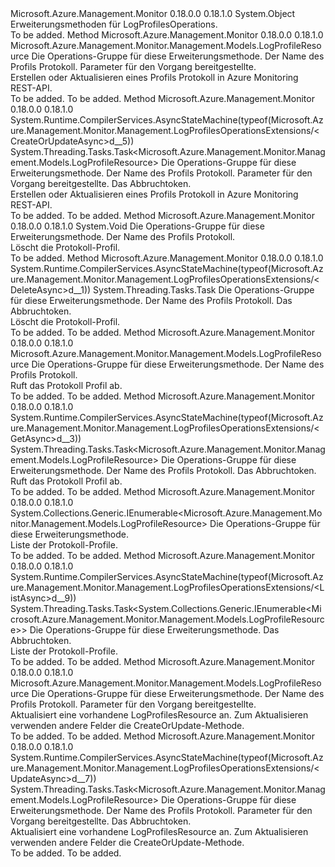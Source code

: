 <Type Name="LogProfilesOperationsExtensions" FullName="Microsoft.Azure.Management.Monitor.Management.LogProfilesOperationsExtensions">
  <TypeSignature Language="C#" Value="public static class LogProfilesOperationsExtensions" />
  <TypeSignature Language="ILAsm" Value=".class public auto ansi abstract sealed beforefieldinit LogProfilesOperationsExtensions extends System.Object" />
  <TypeSignature Language="DocId" Value="T:Microsoft.Azure.Management.Monitor.Management.LogProfilesOperationsExtensions" />
  <TypeSignature Language="VB.NET" Value="Public Module LogProfilesOperationsExtensions" />
  <TypeSignature Language="F#" Value="type LogProfilesOperationsExtensions = class" />
  <AssemblyInfo>
    <AssemblyName>Microsoft.Azure.Management.Monitor</AssemblyName>
    <AssemblyVersion>0.18.0.0</AssemblyVersion>
    <AssemblyVersion>0.18.1.0</AssemblyVersion>
  </AssemblyInfo>
  <Base>
    <BaseTypeName>System.Object</BaseTypeName>
  </Base>
  <Interfaces />
  <Docs>
    <summary>
            Erweiterungsmethoden für LogProfilesOperations.
            </summary>
    <remarks>To be added.</remarks>
  </Docs>
  <Members>
    <Member MemberName="CreateOrUpdate">
      <MemberSignature Language="C#" Value="public static Microsoft.Azure.Management.Monitor.Management.Models.LogProfileResource CreateOrUpdate (this Microsoft.Azure.Management.Monitor.Management.ILogProfilesOperations operations, string logProfileName, Microsoft.Azure.Management.Monitor.Management.Models.LogProfileResource parameters);" />
      <MemberSignature Language="ILAsm" Value=".method public static hidebysig class Microsoft.Azure.Management.Monitor.Management.Models.LogProfileResource CreateOrUpdate(class Microsoft.Azure.Management.Monitor.Management.ILogProfilesOperations operations, string logProfileName, class Microsoft.Azure.Management.Monitor.Management.Models.LogProfileResource parameters) cil managed" />
      <MemberSignature Language="DocId" Value="M:Microsoft.Azure.Management.Monitor.Management.LogProfilesOperationsExtensions.CreateOrUpdate(Microsoft.Azure.Management.Monitor.Management.ILogProfilesOperations,System.String,Microsoft.Azure.Management.Monitor.Management.Models.LogProfileResource)" />
      <MemberSignature Language="VB.NET" Value="&lt;Extension()&gt;&#xA;Public Function CreateOrUpdate (operations As ILogProfilesOperations, logProfileName As String, parameters As LogProfileResource) As LogProfileResource" />
      <MemberSignature Language="F#" Value="static member CreateOrUpdate : Microsoft.Azure.Management.Monitor.Management.ILogProfilesOperations * string * Microsoft.Azure.Management.Monitor.Management.Models.LogProfileResource -&gt; Microsoft.Azure.Management.Monitor.Management.Models.LogProfileResource" Usage="Microsoft.Azure.Management.Monitor.Management.LogProfilesOperationsExtensions.CreateOrUpdate (operations, logProfileName, parameters)" />
      <MemberType>Method</MemberType>
      <AssemblyInfo>
        <AssemblyName>Microsoft.Azure.Management.Monitor</AssemblyName>
        <AssemblyVersion>0.18.0.0</AssemblyVersion>
        <AssemblyVersion>0.18.1.0</AssemblyVersion>
      </AssemblyInfo>
      <ReturnValue>
        <ReturnType>Microsoft.Azure.Management.Monitor.Management.Models.LogProfileResource</ReturnType>
      </ReturnValue>
      <Parameters>
        <Parameter Name="operations" Type="Microsoft.Azure.Management.Monitor.Management.ILogProfilesOperations" RefType="this" />
        <Parameter Name="logProfileName" Type="System.String" />
        <Parameter Name="parameters" Type="Microsoft.Azure.Management.Monitor.Management.Models.LogProfileResource" />
      </Parameters>
      <Docs>
        <param name="operations">
            Die Operations-Gruppe für diese Erweiterungsmethode.
            </param>
        <param name="logProfileName">
            Der Name des Profils Protokoll.
            </param>
        <param name="parameters">
            Parameter für den Vorgang bereitgestellte.
            </param>
        <summary>
            Erstellen oder Aktualisieren eines Profils Protokoll in Azure Monitoring REST-API.
            </summary>
        <returns>To be added.</returns>
        <remarks>To be added.</remarks>
      </Docs>
    </Member>
    <Member MemberName="CreateOrUpdateAsync">
      <MemberSignature Language="C#" Value="public static System.Threading.Tasks.Task&lt;Microsoft.Azure.Management.Monitor.Management.Models.LogProfileResource&gt; CreateOrUpdateAsync (this Microsoft.Azure.Management.Monitor.Management.ILogProfilesOperations operations, string logProfileName, Microsoft.Azure.Management.Monitor.Management.Models.LogProfileResource parameters, System.Threading.CancellationToken cancellationToken = null);" />
      <MemberSignature Language="ILAsm" Value=".method public static hidebysig class System.Threading.Tasks.Task`1&lt;class Microsoft.Azure.Management.Monitor.Management.Models.LogProfileResource&gt; CreateOrUpdateAsync(class Microsoft.Azure.Management.Monitor.Management.ILogProfilesOperations operations, string logProfileName, class Microsoft.Azure.Management.Monitor.Management.Models.LogProfileResource parameters, valuetype System.Threading.CancellationToken cancellationToken) cil managed" />
      <MemberSignature Language="DocId" Value="M:Microsoft.Azure.Management.Monitor.Management.LogProfilesOperationsExtensions.CreateOrUpdateAsync(Microsoft.Azure.Management.Monitor.Management.ILogProfilesOperations,System.String,Microsoft.Azure.Management.Monitor.Management.Models.LogProfileResource,System.Threading.CancellationToken)" />
      <MemberSignature Language="F#" Value="static member CreateOrUpdateAsync : Microsoft.Azure.Management.Monitor.Management.ILogProfilesOperations * string * Microsoft.Azure.Management.Monitor.Management.Models.LogProfileResource * System.Threading.CancellationToken -&gt; System.Threading.Tasks.Task&lt;Microsoft.Azure.Management.Monitor.Management.Models.LogProfileResource&gt;" Usage="Microsoft.Azure.Management.Monitor.Management.LogProfilesOperationsExtensions.CreateOrUpdateAsync (operations, logProfileName, parameters, cancellationToken)" />
      <MemberType>Method</MemberType>
      <AssemblyInfo>
        <AssemblyName>Microsoft.Azure.Management.Monitor</AssemblyName>
        <AssemblyVersion>0.18.0.0</AssemblyVersion>
        <AssemblyVersion>0.18.1.0</AssemblyVersion>
      </AssemblyInfo>
      <Attributes>
        <Attribute>
          <AttributeName>System.Runtime.CompilerServices.AsyncStateMachine(typeof(Microsoft.Azure.Management.Monitor.Management.LogProfilesOperationsExtensions/&lt;CreateOrUpdateAsync&gt;d__5))</AttributeName>
        </Attribute>
      </Attributes>
      <ReturnValue>
        <ReturnType>System.Threading.Tasks.Task&lt;Microsoft.Azure.Management.Monitor.Management.Models.LogProfileResource&gt;</ReturnType>
      </ReturnValue>
      <Parameters>
        <Parameter Name="operations" Type="Microsoft.Azure.Management.Monitor.Management.ILogProfilesOperations" RefType="this" />
        <Parameter Name="logProfileName" Type="System.String" />
        <Parameter Name="parameters" Type="Microsoft.Azure.Management.Monitor.Management.Models.LogProfileResource" />
        <Parameter Name="cancellationToken" Type="System.Threading.CancellationToken" />
      </Parameters>
      <Docs>
        <param name="operations">
            Die Operations-Gruppe für diese Erweiterungsmethode.
            </param>
        <param name="logProfileName">
            Der Name des Profils Protokoll.
            </param>
        <param name="parameters">
            Parameter für den Vorgang bereitgestellte.
            </param>
        <param name="cancellationToken">
            Das Abbruchtoken.
            </param>
        <summary>
            Erstellen oder Aktualisieren eines Profils Protokoll in Azure Monitoring REST-API.
            </summary>
        <returns>To be added.</returns>
        <remarks>To be added.</remarks>
      </Docs>
    </Member>
    <Member MemberName="Delete">
      <MemberSignature Language="C#" Value="public static void Delete (this Microsoft.Azure.Management.Monitor.Management.ILogProfilesOperations operations, string logProfileName);" />
      <MemberSignature Language="ILAsm" Value=".method public static hidebysig void Delete(class Microsoft.Azure.Management.Monitor.Management.ILogProfilesOperations operations, string logProfileName) cil managed" />
      <MemberSignature Language="DocId" Value="M:Microsoft.Azure.Management.Monitor.Management.LogProfilesOperationsExtensions.Delete(Microsoft.Azure.Management.Monitor.Management.ILogProfilesOperations,System.String)" />
      <MemberSignature Language="VB.NET" Value="&lt;Extension()&gt;&#xA;Public Sub Delete (operations As ILogProfilesOperations, logProfileName As String)" />
      <MemberSignature Language="F#" Value="static member Delete : Microsoft.Azure.Management.Monitor.Management.ILogProfilesOperations * string -&gt; unit" Usage="Microsoft.Azure.Management.Monitor.Management.LogProfilesOperationsExtensions.Delete (operations, logProfileName)" />
      <MemberType>Method</MemberType>
      <AssemblyInfo>
        <AssemblyName>Microsoft.Azure.Management.Monitor</AssemblyName>
        <AssemblyVersion>0.18.0.0</AssemblyVersion>
        <AssemblyVersion>0.18.1.0</AssemblyVersion>
      </AssemblyInfo>
      <ReturnValue>
        <ReturnType>System.Void</ReturnType>
      </ReturnValue>
      <Parameters>
        <Parameter Name="operations" Type="Microsoft.Azure.Management.Monitor.Management.ILogProfilesOperations" RefType="this" />
        <Parameter Name="logProfileName" Type="System.String" />
      </Parameters>
      <Docs>
        <param name="operations">
            Die Operations-Gruppe für diese Erweiterungsmethode.
            </param>
        <param name="logProfileName">
            Der Name des Profils Protokoll.
            </param>
        <summary>
            Löscht die Protokoll-Profil.
            </summary>
        <remarks>To be added.</remarks>
      </Docs>
    </Member>
    <Member MemberName="DeleteAsync">
      <MemberSignature Language="C#" Value="public static System.Threading.Tasks.Task DeleteAsync (this Microsoft.Azure.Management.Monitor.Management.ILogProfilesOperations operations, string logProfileName, System.Threading.CancellationToken cancellationToken = null);" />
      <MemberSignature Language="ILAsm" Value=".method public static hidebysig class System.Threading.Tasks.Task DeleteAsync(class Microsoft.Azure.Management.Monitor.Management.ILogProfilesOperations operations, string logProfileName, valuetype System.Threading.CancellationToken cancellationToken) cil managed" />
      <MemberSignature Language="DocId" Value="M:Microsoft.Azure.Management.Monitor.Management.LogProfilesOperationsExtensions.DeleteAsync(Microsoft.Azure.Management.Monitor.Management.ILogProfilesOperations,System.String,System.Threading.CancellationToken)" />
      <MemberSignature Language="F#" Value="static member DeleteAsync : Microsoft.Azure.Management.Monitor.Management.ILogProfilesOperations * string * System.Threading.CancellationToken -&gt; System.Threading.Tasks.Task" Usage="Microsoft.Azure.Management.Monitor.Management.LogProfilesOperationsExtensions.DeleteAsync (operations, logProfileName, cancellationToken)" />
      <MemberType>Method</MemberType>
      <AssemblyInfo>
        <AssemblyName>Microsoft.Azure.Management.Monitor</AssemblyName>
        <AssemblyVersion>0.18.0.0</AssemblyVersion>
        <AssemblyVersion>0.18.1.0</AssemblyVersion>
      </AssemblyInfo>
      <Attributes>
        <Attribute>
          <AttributeName>System.Runtime.CompilerServices.AsyncStateMachine(typeof(Microsoft.Azure.Management.Monitor.Management.LogProfilesOperationsExtensions/&lt;DeleteAsync&gt;d__1))</AttributeName>
        </Attribute>
      </Attributes>
      <ReturnValue>
        <ReturnType>System.Threading.Tasks.Task</ReturnType>
      </ReturnValue>
      <Parameters>
        <Parameter Name="operations" Type="Microsoft.Azure.Management.Monitor.Management.ILogProfilesOperations" RefType="this" />
        <Parameter Name="logProfileName" Type="System.String" />
        <Parameter Name="cancellationToken" Type="System.Threading.CancellationToken" />
      </Parameters>
      <Docs>
        <param name="operations">
            Die Operations-Gruppe für diese Erweiterungsmethode.
            </param>
        <param name="logProfileName">
            Der Name des Profils Protokoll.
            </param>
        <param name="cancellationToken">
            Das Abbruchtoken.
            </param>
        <summary>
            Löscht die Protokoll-Profil.
            </summary>
        <returns>To be added.</returns>
        <remarks>To be added.</remarks>
      </Docs>
    </Member>
    <Member MemberName="Get">
      <MemberSignature Language="C#" Value="public static Microsoft.Azure.Management.Monitor.Management.Models.LogProfileResource Get (this Microsoft.Azure.Management.Monitor.Management.ILogProfilesOperations operations, string logProfileName);" />
      <MemberSignature Language="ILAsm" Value=".method public static hidebysig class Microsoft.Azure.Management.Monitor.Management.Models.LogProfileResource Get(class Microsoft.Azure.Management.Monitor.Management.ILogProfilesOperations operations, string logProfileName) cil managed" />
      <MemberSignature Language="DocId" Value="M:Microsoft.Azure.Management.Monitor.Management.LogProfilesOperationsExtensions.Get(Microsoft.Azure.Management.Monitor.Management.ILogProfilesOperations,System.String)" />
      <MemberSignature Language="VB.NET" Value="&lt;Extension()&gt;&#xA;Public Function Get (operations As ILogProfilesOperations, logProfileName As String) As LogProfileResource" />
      <MemberSignature Language="F#" Value="static member Get : Microsoft.Azure.Management.Monitor.Management.ILogProfilesOperations * string -&gt; Microsoft.Azure.Management.Monitor.Management.Models.LogProfileResource" Usage="Microsoft.Azure.Management.Monitor.Management.LogProfilesOperationsExtensions.Get (operations, logProfileName)" />
      <MemberType>Method</MemberType>
      <AssemblyInfo>
        <AssemblyName>Microsoft.Azure.Management.Monitor</AssemblyName>
        <AssemblyVersion>0.18.0.0</AssemblyVersion>
        <AssemblyVersion>0.18.1.0</AssemblyVersion>
      </AssemblyInfo>
      <ReturnValue>
        <ReturnType>Microsoft.Azure.Management.Monitor.Management.Models.LogProfileResource</ReturnType>
      </ReturnValue>
      <Parameters>
        <Parameter Name="operations" Type="Microsoft.Azure.Management.Monitor.Management.ILogProfilesOperations" RefType="this" />
        <Parameter Name="logProfileName" Type="System.String" />
      </Parameters>
      <Docs>
        <param name="operations">
            Die Operations-Gruppe für diese Erweiterungsmethode.
            </param>
        <param name="logProfileName">
            Der Name des Profils Protokoll.
            </param>
        <summary>
            Ruft das Protokoll Profil ab.
            </summary>
        <returns>To be added.</returns>
        <remarks>To be added.</remarks>
      </Docs>
    </Member>
    <Member MemberName="GetAsync">
      <MemberSignature Language="C#" Value="public static System.Threading.Tasks.Task&lt;Microsoft.Azure.Management.Monitor.Management.Models.LogProfileResource&gt; GetAsync (this Microsoft.Azure.Management.Monitor.Management.ILogProfilesOperations operations, string logProfileName, System.Threading.CancellationToken cancellationToken = null);" />
      <MemberSignature Language="ILAsm" Value=".method public static hidebysig class System.Threading.Tasks.Task`1&lt;class Microsoft.Azure.Management.Monitor.Management.Models.LogProfileResource&gt; GetAsync(class Microsoft.Azure.Management.Monitor.Management.ILogProfilesOperations operations, string logProfileName, valuetype System.Threading.CancellationToken cancellationToken) cil managed" />
      <MemberSignature Language="DocId" Value="M:Microsoft.Azure.Management.Monitor.Management.LogProfilesOperationsExtensions.GetAsync(Microsoft.Azure.Management.Monitor.Management.ILogProfilesOperations,System.String,System.Threading.CancellationToken)" />
      <MemberSignature Language="F#" Value="static member GetAsync : Microsoft.Azure.Management.Monitor.Management.ILogProfilesOperations * string * System.Threading.CancellationToken -&gt; System.Threading.Tasks.Task&lt;Microsoft.Azure.Management.Monitor.Management.Models.LogProfileResource&gt;" Usage="Microsoft.Azure.Management.Monitor.Management.LogProfilesOperationsExtensions.GetAsync (operations, logProfileName, cancellationToken)" />
      <MemberType>Method</MemberType>
      <AssemblyInfo>
        <AssemblyName>Microsoft.Azure.Management.Monitor</AssemblyName>
        <AssemblyVersion>0.18.0.0</AssemblyVersion>
        <AssemblyVersion>0.18.1.0</AssemblyVersion>
      </AssemblyInfo>
      <Attributes>
        <Attribute>
          <AttributeName>System.Runtime.CompilerServices.AsyncStateMachine(typeof(Microsoft.Azure.Management.Monitor.Management.LogProfilesOperationsExtensions/&lt;GetAsync&gt;d__3))</AttributeName>
        </Attribute>
      </Attributes>
      <ReturnValue>
        <ReturnType>System.Threading.Tasks.Task&lt;Microsoft.Azure.Management.Monitor.Management.Models.LogProfileResource&gt;</ReturnType>
      </ReturnValue>
      <Parameters>
        <Parameter Name="operations" Type="Microsoft.Azure.Management.Monitor.Management.ILogProfilesOperations" RefType="this" />
        <Parameter Name="logProfileName" Type="System.String" />
        <Parameter Name="cancellationToken" Type="System.Threading.CancellationToken" />
      </Parameters>
      <Docs>
        <param name="operations">
            Die Operations-Gruppe für diese Erweiterungsmethode.
            </param>
        <param name="logProfileName">
            Der Name des Profils Protokoll.
            </param>
        <param name="cancellationToken">
            Das Abbruchtoken.
            </param>
        <summary>
            Ruft das Protokoll Profil ab.
            </summary>
        <returns>To be added.</returns>
        <remarks>To be added.</remarks>
      </Docs>
    </Member>
    <Member MemberName="List">
      <MemberSignature Language="C#" Value="public static System.Collections.Generic.IEnumerable&lt;Microsoft.Azure.Management.Monitor.Management.Models.LogProfileResource&gt; List (this Microsoft.Azure.Management.Monitor.Management.ILogProfilesOperations operations);" />
      <MemberSignature Language="ILAsm" Value=".method public static hidebysig class System.Collections.Generic.IEnumerable`1&lt;class Microsoft.Azure.Management.Monitor.Management.Models.LogProfileResource&gt; List(class Microsoft.Azure.Management.Monitor.Management.ILogProfilesOperations operations) cil managed" />
      <MemberSignature Language="DocId" Value="M:Microsoft.Azure.Management.Monitor.Management.LogProfilesOperationsExtensions.List(Microsoft.Azure.Management.Monitor.Management.ILogProfilesOperations)" />
      <MemberSignature Language="VB.NET" Value="&lt;Extension()&gt;&#xA;Public Function List (operations As ILogProfilesOperations) As IEnumerable(Of LogProfileResource)" />
      <MemberSignature Language="F#" Value="static member List : Microsoft.Azure.Management.Monitor.Management.ILogProfilesOperations -&gt; seq&lt;Microsoft.Azure.Management.Monitor.Management.Models.LogProfileResource&gt;" Usage="Microsoft.Azure.Management.Monitor.Management.LogProfilesOperationsExtensions.List operations" />
      <MemberType>Method</MemberType>
      <AssemblyInfo>
        <AssemblyName>Microsoft.Azure.Management.Monitor</AssemblyName>
        <AssemblyVersion>0.18.0.0</AssemblyVersion>
        <AssemblyVersion>0.18.1.0</AssemblyVersion>
      </AssemblyInfo>
      <ReturnValue>
        <ReturnType>System.Collections.Generic.IEnumerable&lt;Microsoft.Azure.Management.Monitor.Management.Models.LogProfileResource&gt;</ReturnType>
      </ReturnValue>
      <Parameters>
        <Parameter Name="operations" Type="Microsoft.Azure.Management.Monitor.Management.ILogProfilesOperations" RefType="this" />
      </Parameters>
      <Docs>
        <param name="operations">
            Die Operations-Gruppe für diese Erweiterungsmethode.
            </param>
        <summary>
            Liste der Protokoll-Profile.
            </summary>
        <returns>To be added.</returns>
        <remarks>To be added.</remarks>
      </Docs>
    </Member>
    <Member MemberName="ListAsync">
      <MemberSignature Language="C#" Value="public static System.Threading.Tasks.Task&lt;System.Collections.Generic.IEnumerable&lt;Microsoft.Azure.Management.Monitor.Management.Models.LogProfileResource&gt;&gt; ListAsync (this Microsoft.Azure.Management.Monitor.Management.ILogProfilesOperations operations, System.Threading.CancellationToken cancellationToken = null);" />
      <MemberSignature Language="ILAsm" Value=".method public static hidebysig class System.Threading.Tasks.Task`1&lt;class System.Collections.Generic.IEnumerable`1&lt;class Microsoft.Azure.Management.Monitor.Management.Models.LogProfileResource&gt;&gt; ListAsync(class Microsoft.Azure.Management.Monitor.Management.ILogProfilesOperations operations, valuetype System.Threading.CancellationToken cancellationToken) cil managed" />
      <MemberSignature Language="DocId" Value="M:Microsoft.Azure.Management.Monitor.Management.LogProfilesOperationsExtensions.ListAsync(Microsoft.Azure.Management.Monitor.Management.ILogProfilesOperations,System.Threading.CancellationToken)" />
      <MemberSignature Language="F#" Value="static member ListAsync : Microsoft.Azure.Management.Monitor.Management.ILogProfilesOperations * System.Threading.CancellationToken -&gt; System.Threading.Tasks.Task&lt;seq&lt;Microsoft.Azure.Management.Monitor.Management.Models.LogProfileResource&gt;&gt;" Usage="Microsoft.Azure.Management.Monitor.Management.LogProfilesOperationsExtensions.ListAsync (operations, cancellationToken)" />
      <MemberType>Method</MemberType>
      <AssemblyInfo>
        <AssemblyName>Microsoft.Azure.Management.Monitor</AssemblyName>
        <AssemblyVersion>0.18.0.0</AssemblyVersion>
        <AssemblyVersion>0.18.1.0</AssemblyVersion>
      </AssemblyInfo>
      <Attributes>
        <Attribute>
          <AttributeName>System.Runtime.CompilerServices.AsyncStateMachine(typeof(Microsoft.Azure.Management.Monitor.Management.LogProfilesOperationsExtensions/&lt;ListAsync&gt;d__9))</AttributeName>
        </Attribute>
      </Attributes>
      <ReturnValue>
        <ReturnType>System.Threading.Tasks.Task&lt;System.Collections.Generic.IEnumerable&lt;Microsoft.Azure.Management.Monitor.Management.Models.LogProfileResource&gt;&gt;</ReturnType>
      </ReturnValue>
      <Parameters>
        <Parameter Name="operations" Type="Microsoft.Azure.Management.Monitor.Management.ILogProfilesOperations" RefType="this" />
        <Parameter Name="cancellationToken" Type="System.Threading.CancellationToken" />
      </Parameters>
      <Docs>
        <param name="operations">
            Die Operations-Gruppe für diese Erweiterungsmethode.
            </param>
        <param name="cancellationToken">
            Das Abbruchtoken.
            </param>
        <summary>
            Liste der Protokoll-Profile.
            </summary>
        <returns>To be added.</returns>
        <remarks>To be added.</remarks>
      </Docs>
    </Member>
    <Member MemberName="Update">
      <MemberSignature Language="C#" Value="public static Microsoft.Azure.Management.Monitor.Management.Models.LogProfileResource Update (this Microsoft.Azure.Management.Monitor.Management.ILogProfilesOperations operations, string logProfileName, Microsoft.Azure.Management.Monitor.Management.Models.LogProfileResourcePatch logProfilesResource);" />
      <MemberSignature Language="ILAsm" Value=".method public static hidebysig class Microsoft.Azure.Management.Monitor.Management.Models.LogProfileResource Update(class Microsoft.Azure.Management.Monitor.Management.ILogProfilesOperations operations, string logProfileName, class Microsoft.Azure.Management.Monitor.Management.Models.LogProfileResourcePatch logProfilesResource) cil managed" />
      <MemberSignature Language="DocId" Value="M:Microsoft.Azure.Management.Monitor.Management.LogProfilesOperationsExtensions.Update(Microsoft.Azure.Management.Monitor.Management.ILogProfilesOperations,System.String,Microsoft.Azure.Management.Monitor.Management.Models.LogProfileResourcePatch)" />
      <MemberSignature Language="VB.NET" Value="&lt;Extension()&gt;&#xA;Public Function Update (operations As ILogProfilesOperations, logProfileName As String, logProfilesResource As LogProfileResourcePatch) As LogProfileResource" />
      <MemberSignature Language="F#" Value="static member Update : Microsoft.Azure.Management.Monitor.Management.ILogProfilesOperations * string * Microsoft.Azure.Management.Monitor.Management.Models.LogProfileResourcePatch -&gt; Microsoft.Azure.Management.Monitor.Management.Models.LogProfileResource" Usage="Microsoft.Azure.Management.Monitor.Management.LogProfilesOperationsExtensions.Update (operations, logProfileName, logProfilesResource)" />
      <MemberType>Method</MemberType>
      <AssemblyInfo>
        <AssemblyName>Microsoft.Azure.Management.Monitor</AssemblyName>
        <AssemblyVersion>0.18.0.0</AssemblyVersion>
        <AssemblyVersion>0.18.1.0</AssemblyVersion>
      </AssemblyInfo>
      <ReturnValue>
        <ReturnType>Microsoft.Azure.Management.Monitor.Management.Models.LogProfileResource</ReturnType>
      </ReturnValue>
      <Parameters>
        <Parameter Name="operations" Type="Microsoft.Azure.Management.Monitor.Management.ILogProfilesOperations" RefType="this" />
        <Parameter Name="logProfileName" Type="System.String" />
        <Parameter Name="logProfilesResource" Type="Microsoft.Azure.Management.Monitor.Management.Models.LogProfileResourcePatch" />
      </Parameters>
      <Docs>
        <param name="operations">
            Die Operations-Gruppe für diese Erweiterungsmethode.
            </param>
        <param name="logProfileName">
            Der Name des Profils Protokoll.
            </param>
        <param name="logProfilesResource">
            Parameter für den Vorgang bereitgestellte.
            </param>
        <summary>
            Aktualisiert eine vorhandene LogProfilesResource an. Zum Aktualisieren verwenden andere Felder die CreateOrUpdate-Methode.
            </summary>
        <returns>To be added.</returns>
        <remarks>To be added.</remarks>
      </Docs>
    </Member>
    <Member MemberName="UpdateAsync">
      <MemberSignature Language="C#" Value="public static System.Threading.Tasks.Task&lt;Microsoft.Azure.Management.Monitor.Management.Models.LogProfileResource&gt; UpdateAsync (this Microsoft.Azure.Management.Monitor.Management.ILogProfilesOperations operations, string logProfileName, Microsoft.Azure.Management.Monitor.Management.Models.LogProfileResourcePatch logProfilesResource, System.Threading.CancellationToken cancellationToken = null);" />
      <MemberSignature Language="ILAsm" Value=".method public static hidebysig class System.Threading.Tasks.Task`1&lt;class Microsoft.Azure.Management.Monitor.Management.Models.LogProfileResource&gt; UpdateAsync(class Microsoft.Azure.Management.Monitor.Management.ILogProfilesOperations operations, string logProfileName, class Microsoft.Azure.Management.Monitor.Management.Models.LogProfileResourcePatch logProfilesResource, valuetype System.Threading.CancellationToken cancellationToken) cil managed" />
      <MemberSignature Language="DocId" Value="M:Microsoft.Azure.Management.Monitor.Management.LogProfilesOperationsExtensions.UpdateAsync(Microsoft.Azure.Management.Monitor.Management.ILogProfilesOperations,System.String,Microsoft.Azure.Management.Monitor.Management.Models.LogProfileResourcePatch,System.Threading.CancellationToken)" />
      <MemberSignature Language="F#" Value="static member UpdateAsync : Microsoft.Azure.Management.Monitor.Management.ILogProfilesOperations * string * Microsoft.Azure.Management.Monitor.Management.Models.LogProfileResourcePatch * System.Threading.CancellationToken -&gt; System.Threading.Tasks.Task&lt;Microsoft.Azure.Management.Monitor.Management.Models.LogProfileResource&gt;" Usage="Microsoft.Azure.Management.Monitor.Management.LogProfilesOperationsExtensions.UpdateAsync (operations, logProfileName, logProfilesResource, cancellationToken)" />
      <MemberType>Method</MemberType>
      <AssemblyInfo>
        <AssemblyName>Microsoft.Azure.Management.Monitor</AssemblyName>
        <AssemblyVersion>0.18.0.0</AssemblyVersion>
        <AssemblyVersion>0.18.1.0</AssemblyVersion>
      </AssemblyInfo>
      <Attributes>
        <Attribute>
          <AttributeName>System.Runtime.CompilerServices.AsyncStateMachine(typeof(Microsoft.Azure.Management.Monitor.Management.LogProfilesOperationsExtensions/&lt;UpdateAsync&gt;d__7))</AttributeName>
        </Attribute>
      </Attributes>
      <ReturnValue>
        <ReturnType>System.Threading.Tasks.Task&lt;Microsoft.Azure.Management.Monitor.Management.Models.LogProfileResource&gt;</ReturnType>
      </ReturnValue>
      <Parameters>
        <Parameter Name="operations" Type="Microsoft.Azure.Management.Monitor.Management.ILogProfilesOperations" RefType="this" />
        <Parameter Name="logProfileName" Type="System.String" />
        <Parameter Name="logProfilesResource" Type="Microsoft.Azure.Management.Monitor.Management.Models.LogProfileResourcePatch" />
        <Parameter Name="cancellationToken" Type="System.Threading.CancellationToken" />
      </Parameters>
      <Docs>
        <param name="operations">
            Die Operations-Gruppe für diese Erweiterungsmethode.
            </param>
        <param name="logProfileName">
            Der Name des Profils Protokoll.
            </param>
        <param name="logProfilesResource">
            Parameter für den Vorgang bereitgestellte.
            </param>
        <param name="cancellationToken">
            Das Abbruchtoken.
            </param>
        <summary>
            Aktualisiert eine vorhandene LogProfilesResource an. Zum Aktualisieren verwenden andere Felder die CreateOrUpdate-Methode.
            </summary>
        <returns>To be added.</returns>
        <remarks>To be added.</remarks>
      </Docs>
    </Member>
  </Members>
</Type>
